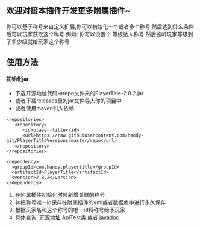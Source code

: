 ## 欢迎对接本插件开发更多附属插件~
你可以基于称号来自定义扩展,你可以初始化一个或者多个称号,然后达到什么条件后可以玩家获取这个称号
例如: 你可以设置个 等级达人称号  然后监听玩家等级到了多少级就给玩家这个称号


## 使用方法

#### 初始化jar
- 下载开源地址代码中repo文件夹的PlayerTitle-2.8.2.jar
- 或者下载releases里的jar文件导入你的项目中
- 或者使用maven引入依赖

```
<repositories>
   <repository>
      <id>player-title</id>
      <url>https://raw.githubusercontent.com/handy-git/PlayerTitleVersions/master/repo</url>
   </repository>
</repositories>

<dependency>
  <groupId>com.handy.playertitle</groupId>
  <artifactId>PlayerTitle</artifactId>
  <version>2.8.2</version>
</dependency>
```

1. 在附属插件初始化时候新增关联的称号
2. 并把称号唯一id保存在附属插件的yml或者数据库中进行永久保存
3. 根据玩家名和这个称号的唯一id将称号给予玩家
4. 具体查询: [开源地址](https://github.com/handy-git/PlayerTitleVersions "开源地址")  ApiTest类   或者 [javadoc](https://handy-git.github.io/PlayerTitleVersions/ "javadoc")